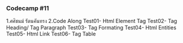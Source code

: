 ### Codecamp #11
1.ศศิชนม์ รัตนคันทรง
2.Code Along 
Test01- Html Element Tag
Test02- Tag Heading/ Tag Paragraph
Test03- Tag Formating
Test04- Html Entities
Test05- Html Link
Test06- Tag Table